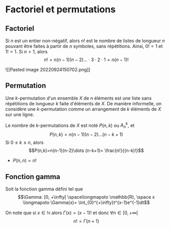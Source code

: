 # Factoriel et permutations
## Factoriel
Si $n$ est un entier non-négatif, alors $n!$ est le nombre de listes de longueur $n$ pouvant être faites à partir de $n$ symboles, sans répétitions.
Ainsi, $0!  = 1$ et $1! = 1$. Si $n>1$, alors $$n! =n(n-1)(n-2)\dots \cdot 3 \cdot 2 \cdot 1 = n(n-1)!$$

![[Pasted image 20220924150702.png]]

## Permutation
Une $k$-permutation d'un ensemble $X$ de $n$ éléments est une liste sans répétitions de longueur $k$ faite d'éléments de $X$.
De manière informelle, on considère une $k$-permutation comme un arrangement de $k$ éléments de $X$ sur une ligne.

Le nombre de $k$-permutations de $X$ est noté $P(n,k)$ ou $A^{k}_{n}$, et $$P(n,k)=n(n-1)(n-2)\dots (n-k+1)$$
Si $0 \le k \le n$, alors $$P(n,k)=n(n-1)(n-2)\dots (n-k+1)= \frac{n!}{(n-k)!}$$

- $P(n,n) = n!$

## Fonction gamma
Soit la fonction gamma défini tel que $$\Gamma: [0, +\infty[ \space\longmapsto \mathbb{R}, \space x \longmapsto \Gamma(x)= \int_{0}^{+\infty}t^{x-1}e^{-1}dt$$

On note que si $x\in \mathbb{N}$ alors $\Gamma(x)=(x-1)!$ et donc $\forall n \in [0, +\infty[$ $$n! = \Gamma(n+1)$$


